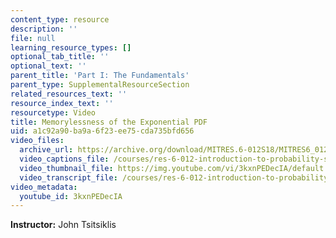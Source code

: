 ```yaml
---
content_type: resource
description: ''
file: null
learning_resource_types: []
optional_tab_title: ''
optional_text: ''
parent_title: 'Part I: The Fundamentals'
parent_type: SupplementalResourceSection
related_resources_text: ''
resource_index_text: ''
resourcetype: Video
title: Memorylessness of the Exponential PDF
uid: a1c92a90-ba9a-6f23-ee75-cda735bfd656
video_files:
  archive_url: https://archive.org/download/MITRES.6-012S18/MITRES6_012S18_L09-04_300k.mp4
  video_captions_file: /courses/res-6-012-introduction-to-probability-spring-2018/a3a6a57407815434bfbcf45501434d9a_3kxnPEDecIA.vtt
  video_thumbnail_file: https://img.youtube.com/vi/3kxnPEDecIA/default.jpg
  video_transcript_file: /courses/res-6-012-introduction-to-probability-spring-2018/e08817c93811dd15a9d3115915465f17_3kxnPEDecIA.pdf
video_metadata:
  youtube_id: 3kxnPEDecIA
---
```


**Instructor:** John Tsitsiklis